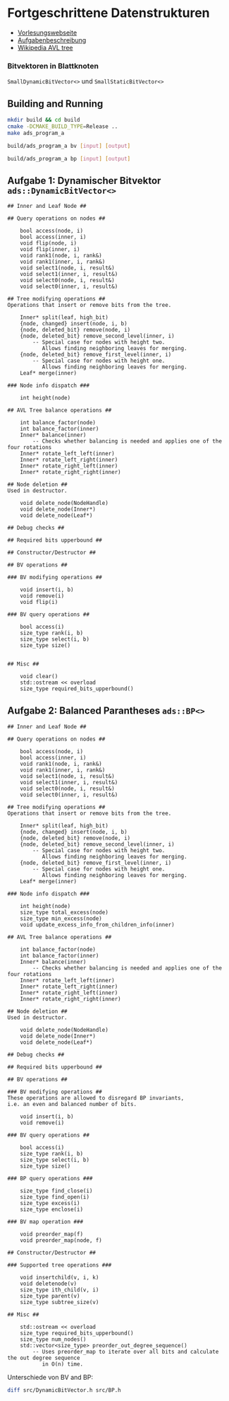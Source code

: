 # Fortgeschrittene Datenstrukturen

+ [Vorlesungswebseite](https://algo2.iti.kit.edu/4264.php)
+ [Aufgabenbeschreibung](https://algo2.iti.kit.edu/download/project_ss22.pdf)
+ [Wikipedia AVL tree](https://en.wikipedia.org/wiki/AVL_tree)

### Bitvektoren in Blattknoten

`SmallDynamicBitVector<>` und `SmallStaticBitVector<>`


## Building and Running

```bash
mkdir build && cd build
cmake -DCMAKE_BUILD_TYPE=Release ..
make ads_program_a
```

```bash
build/ads_program_a bv [input] [output]
```

```bash
build/ads_program_a bp [input] [output]
```



## Aufgabe 1: Dynamischer Bitvektor `ads::DynamicBitVector<>`

    ## Inner and Leaf Node ##

    ## Query operations on nodes ##

        bool access(node, i)
        bool access(inner, i)
        void flip(node, i)
        void flip(inner, i)
        void rank1(node, i, rank&)
        void rank1(inner, i, rank&)
        void select1(node, i, result&)
        void select1(inner, i, result&)
        void select0(node, i, result&)
        void select0(inner, i, result&)

    ## Tree modifying operations ##
    Operations that insert or remove bits from the tree.

        Inner* split(leaf, high_bit)
        {node, changed} insert(node, i, b)
        {node, deleted_bit} remove(node, i)
        {node, deleted_bit} remove_second_level(inner, i)
            -- Special case for nodes with height two.
               Allows finding neighboring leaves for merging.
        {node, deleted_bit} remove_first_level(inner, i)
            -- Special case for nodes with height one.
               Allows finding neighboring leaves for merging.
        Leaf* merge(inner)

    ### Node info dispatch ###

        int height(node)

    ## AVL Tree balance operations ##

        int balance_factor(node)
        int balance_factor(inner)
        Inner* balance(inner)
            -- Checks whether balancing is needed and applies one of the four rotations
        Inner* rotate_left_left(inner)
        Inner* rotate_left_right(inner)
        Inner* rotate_right_left(inner)
        Inner* rotate_right_right(inner)

    ## Node deletion ##
    Used in destructor.

        void delete_node(NodeHandle)
        void delete_node(Inner*)
        void delete_node(Leaf*)

    ## Debug checks ##

    ## Required bits upperbound ##

    ## Constructor/Destructor ##

    ## BV operations ##

    ### BV modifying operations ##

        void insert(i, b)
        void remove(i)
        void flip(i)

    ### BV query operations ##
    
        bool access(i)
        size_type rank(i, b)
        size_type select(i, b)
        size_type size()


    ## Misc ##

        void clear()    
        std::ostream << overload
        size_type required_bits_upperbound()


## Aufgabe 2: Balanced Parantheses `ads::BP<>`

    ## Inner and Leaf Node ##

    ## Query operations on nodes ##

        bool access(node, i)
        bool access(inner, i)
        void rank1(node, i, rank&)
        void rank1(inner, i, rank&)
        void select1(node, i, result&)
        void select1(inner, i, result&)
        void select0(node, i, result&)
        void select0(inner, i, result&)

    ## Tree modifying operations ##
    Operations that insert or remove bits from the tree.

        Inner* split(leaf, high_bit)
        {node, changed} insert(node, i, b)
        {node, deleted_bit} remove(node, i)
        {node, deleted_bit} remove_second_level(inner, i)
            -- Special case for nodes with height two.
               Allows finding neighboring leaves for merging.
        {node, deleted_bit} remove_first_level(inner, i)
            -- Special case for nodes with height one.
               Allows finding neighboring leaves for merging.
        Leaf* merge(inner)

    ### Node info dispatch ###

        int height(node)
        size_type total_excess(node)
        size_type min_excess(node)
        void update_excess_info_from_children_info(inner)

    ## AVL Tree balance operations ##

        int balance_factor(node)
        int balance_factor(inner)
        Inner* balance(inner)
            -- Checks whether balancing is needed and applies one of the four rotations
        Inner* rotate_left_left(inner)
        Inner* rotate_left_right(inner)
        Inner* rotate_right_left(inner)
        Inner* rotate_right_right(inner)

    ## Node deletion ##
    Used in destructor.

        void delete_node(NodeHandle)
        void delete_node(Inner*)
        void delete_node(Leaf*)

    ## Debug checks ##

    ## Required bits upperbound ##

    ## BV operations ##

    ### BV modifying operations ##
    These operations are allowed to disregard BP invariants,
    i.e. an even and balanced number of bits.

        void insert(i, b)
        void remove(i)

    ### BV query operations ##
    
        bool access(i)
        size_type rank(i, b)
        size_type select(i, b)
        size_type size()

    ### BP query operations ###

        size_type find_close(i)
        size_type find_open(i)
        size_type excess(i)
        size_type enclose(i)

    ### BV map operation ###

        void preorder_map(f)
        void preorder_map(node, f)

    ## Constructor/Destructor ##

    ### Supported tree operations ###
            
        void insertchild(v, i, k)
        void deletenode(v)
        size_type ith_child(v, i)
        size_type parent(v)
        size_type subtree_size(v)

    ## Misc ##
    
        std::ostream << overload
        size_type required_bits_upperbound()
        size_type num_nodes()
        std::vector<size_type> preorder_out_degree_sequence()
            -- Uses preorder_map to iterate over all bits and calculate the out degree sequence
               in O(n) time.


Unterschiede von BV and BP:
```bash
diff src/DynamicBitVector.h src/BP.h
```
